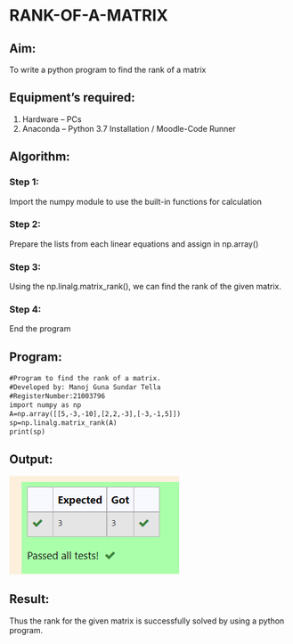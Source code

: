 # RANK-OF-A-MATRIX
## Aim:
To write a python program to find the rank of a matrix
## Equipment’s required:
1. 	Hardware – PCs
2. 	Anaconda – Python 3.7 Installation / Moodle-Code Runner
## Algorithm:
### Step 1: 
Import the numpy module to use the built-in functions for calculation
### Step 2: 
Prepare the lists from each linear equations and assign in np.array()
### Step 3:
Using the np.linalg.matrix_rank(), we can find the rank of the given matrix.
### Step 4:
End the program
## Program:
```
#Program to find the rank of a matrix.
#Developed by: Manoj Guna Sundar Tella
#RegisterNumber:21003796
import numpy as np
A=np.array([[5,-3,-10],[2,2,-3],[-3,-1,5]])
sp=np.linalg.matrix_rank(A)
print(sp)
```
## Output:
![OUTPUT](/IMAGE/image2.png)
## Result:
Thus the rank for the given matrix is successfully solved by  using a python program.

